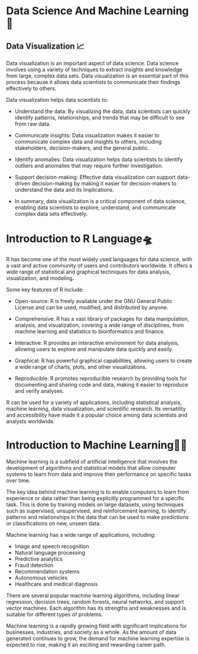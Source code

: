 # Data Science And Machine Learning 🤖


## Data Visualization 📈
Data visualization is an important aspect of data science. Data science involves using a variety of techniques to extract insights and knowledge from large, complex data sets. Data visualization is an essential part of this process because it allows data scientists to communicate their findings effectively to others.

Data visualization helps data scientists to:

- Understand the data: By visualizing the data, data scientists can quickly identify patterns, relationships, and trends that may be difficult to see from raw data.

- Communicate insights: Data visualization makes it easier to communicate complex data and insights to others, including stakeholders, decision-makers, and the general public.

- Identify anomalies: Data visualization helps data scientists to identify outliers and anomalies that may require further investigation.

- Support decision-making: Effective data visualization can support data-driven decision-making by making it easier for decision-makers to understand the data and its implications.

- In summary, data visualization is a critical component of data science, enabling data scientists to explore, understand, and communicate complex data sets effectively.


# Introduction to R Language🛸

R has become one of the most widely used languages for data science, with a vast and active community of users and contributors worldwide. It offers a wide range of statistical and graphical techniques for data analysis, visualization, and modeling.

Some key features of R include:

- Open-source: R is freely available under the GNU General Public License and can be used, modified, and distributed by anyone.

- Comprehensive: R has a vast library of packages for data manipulation, analysis, and visualization, covering a wide range of disciplines, from machine learning and statistics to bioinformatics and finance.

- Interactive: R provides an interactive environment for data analysis, allowing users to explore and manipulate data quickly and easily.

- Graphical: R has powerful graphical capabilities, allowing users to create a wide range of charts, plots, and other visualizations.

- Reproducible: R promotes reproducible research by providing tools for documenting and sharing code and data, making it easier to reproduce and verify analyses.

R can be used for a variety of applications, including statistical analysis, machine learning, data visualization, and scientific research. Its versatility and accessibility have made it a popular choice among data scientists and analysts worldwide.


# Introduction to Machine Learning🧑‍💻

Machine learning is a subfield of artificial intelligence that involves the development of algorithms and statistical models that allow computer systems to learn from data and improve their performance on specific tasks over time.

The key idea behind machine learning is to enable computers to learn from experience or data rather than being explicitly programmed for a specific task. This is done by training models on large datasets, using techniques such as supervised, unsupervised, and reinforcement learning, to identify patterns and relationships in the data that can be used to make predictions or classifications on new, unseen data.

Machine learning has a wide range of applications, including:

- Image and speech recognition
- Natural language processing
- Predictive analytics
- Fraud detection
- Recommendation systems
- Autonomous vehicles
- Healthcare and medical diagnosis

There are several popular machine learning algorithms, including linear regression, decision trees, random forests, neural networks, and support vector machines. Each algorithm has its strengths and weaknesses and is suitable for different types of problems.

Machine learning is a rapidly growing field with significant implications for businesses, industries, and society as a whole. As the amount of data generated continues to grow, the demand for machine learning expertise is expected to rise, making it an exciting and rewarding career path.

